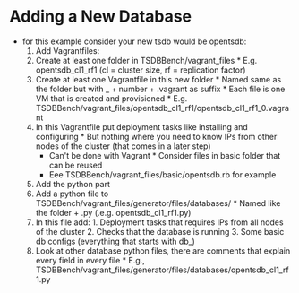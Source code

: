 # Adding a New Database
* for this example consider your new tsdb would be opentsdb:
  1. Add Vagrantfiles:
    1. Create at least one folder in TSDBBench/vagrant_files
      * E.g. opentsdb_cl1_rf1 (cl = cluster size, rf = replication factor)
    2. Create at least one Vagrantfile in this new folder
      * Named same as the folder but with _ + number + .vagrant as suffix
      * Each file is one VM that is created and provisioned
      * E.g. TSDBBench/vagrant_files/opentsdb_cl1_rf1/opentsdb_cl1_rf1_0.vagrant
    3. In this Vagrantfile put deployment tasks like installing and configuring
      * But nothing where you need to know IPs from other nodes of the cluster (that comes in a later step)
        * Can't be done with Vagrant
      * Consider files in basic folder that can be reused
        * Eee TSDBBench/vagrant_files/basic/opentsdb.rb for example
  2. Add the python part
    1. Add a python file to TSDBBench/vagrant_files/generator/files/databases/
      * Named like the folder + .py (.e.g. opentsdb_cl1_rf1.py)
    2. In this file add:
      1. Deployment tasks that requires IPs from all nodes of the cluster
      2. Checks that the database is running
      3. Some basic db configs (everything that starts with db_)
    3. Look at other database python files, there are comments that explain every field in every file
      * E.g., TSDBBench/vagrant_files/generator/files/databases/opentsdb_cl1_rf1.py
